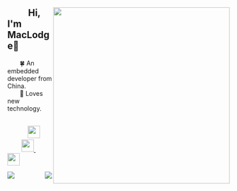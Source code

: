 <div>
<a href="https://github.com/EchoHeim/Astapb">
  <img align="right" src="https://github-readme-stats.vercel.app/api/pin/?username=EchoHeim&repo=Astapb&theme=nightowl&card_width=0" width="400px"/>
</a>

<p align="left">
  <h2> &emsp;&emsp; Hi, I'm MacLodge👋 </h3>
  <font>&emsp;&emsp;🍀 An embedded developer from China.</font>
  <br>
  <font>&emsp;&emsp;🎐 Loves new technology.</font>
  <br><br>
  
  &emsp;&emsp;&emsp;
  <a href="https://shilong.js.org/" target="_blank">
    <img src="https://cdn.jsdelivr.net/gh/EchoHeim/Astapb/docs/images/icons8-launchpad.svg" width="28px"/>
  </a>
  &emsp;&emsp;
  <a href="https://blog.csdn.net/hsl416604093" target="_blank">
    <img src="https://cdn.jsdelivr.net/gh/EchoHeim/Astapb/docs/images/icons8-csdn.svg" width="28px"/>
  </a>
  &emsp;&emsp;
  <a href= "https://mp.weixin.qq.com/s?__biz=MzA5NzQ4Mzg4Mw==&mid=2247484765&idx=1&sn=4151c0b331174f98ebcb7fa76be37bd0&chksm=90a16859a7d6e14ff2abe8205aee81f03da1d9b870eaa64f1785afbc029902bf782e9921d85b&token=1940166833&lang=zh_CN#rd" target="_blank">
    <img src="https://cdn.jsdelivr.net/gh/EchoHeim/Astapb/docs/images/icons8-wechat.svg" width="28px"/>
  </a>
  <br>
</p>
</div>

<div style="width:800px;float:center;">
  <img src="https://github-readme-stats.vercel.app/api/top-langs/?username=EchoHeim&layout=compact&theme=nightowl&card_width=265"/>
  <img align="right" src="https://github-readme-stats.vercel.app/api?username=EchoHeim&show_icons=true&hide_title=false&hide=stars&theme=nightowl"/> 
</div>

